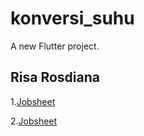 # konversi_suhu

A new Flutter project.

## Risa Rosdiana

1.[Jobsheet](img/01.jpeg)

2.[Jobsheet](img/02.jpeg)

